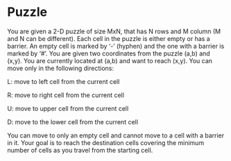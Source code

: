# Puzzle

You are given a 2-D puzzle of size MxN, that has N rows and M column (M and N can be 
different). Each cell in the puzzle is either empty or has a barrier. An empty cell is marked by 
‘-’ (hyphen) and the one with a barrier is marked by ‘#’. You are given two coordinates from 
the puzzle (a,b) and (x,y). You are currently located at (a,b) and want to reach (x,y). You can 
move only in the following directions:

L: move to left cell from the current cell

R: move to right cell from the current cell

U: move to upper cell from the current cell

D: move to the lower cell from the current cell


You can move to only an empty cell and cannot move to a cell with a barrier in it. Your goal 
is to reach the destination cells covering the minimum number of cells as you travel from the 
starting cell. 
